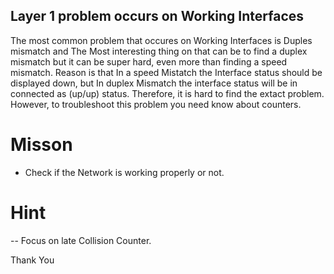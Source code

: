 ## Layer 1 problem occurs on Working Interfaces

The most common problem that occures on Working Interfaces is Duples mismatch and The Most interesting thing on that can be to find a duplex mismatch but it can be super hard, even more than finding a speed mismatch. Reason is that In a speed Mistatch the Interface status should be displayed down, but In duplex Mismatch the interface status will be in connected as (up/up) status. Therefore, it is hard to find the extact problem. However, to troubleshoot this problem you need know about counters.


# Misson 
- Check if the Network is working properly or not.

# Hint 
-- Focus on late Collision Counter.


Thank You
